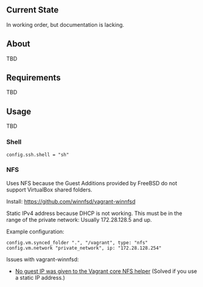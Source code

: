 ## Current State

In working order, but documentation is lacking. 

## About

TBD

## Requirements

TBD

## Usage

TBD

### Shell

    config.ssh.shell = "sh"

### NFS

Uses NFS because the Guest Additions provided by FreeBSD do not support VirtualBox shared folders.

Install: https://github.com/winnfsd/vagrant-winnfsd

Static IPv4 address because DHCP is not working. This must be in the range of the private network: Usually 172.28.128.5 and up.

Example configuration:

    config.vm.synced_folder ".", "/vagrant", type: "nfs"
    config.vm.network "private_network", ip: "172.28.128.254"

Issues with vagrant-winnfsd:

* [No guest IP was given to the Vagrant core NFS helper](https://github.com/winnfsd/vagrant-winnfsd/issues/88) (Solved if you use a static IP address.)
